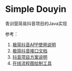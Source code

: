 # Simple Douyin
青训营简易抖音项目的Java实现


参考：
1. [极简抖音APP使用说明](https://bytedance.feishu.cn/docx/NMneddpKCoXZJLxHePUcTzGgnmf)
2. [极简抖音接口文档](https://apifox.com/apidoc/shared-09d88f32-0b6c-4157-9d07-a36d32d7a75c/api-50707523)
3. [抖音项目方案说明](https://bytedance.feishu.cn/docx/BhEgdmoI3ozdBJxly71cd30vnRc)
4. [在线流程图绘制工具](https://www.drawio.com/)